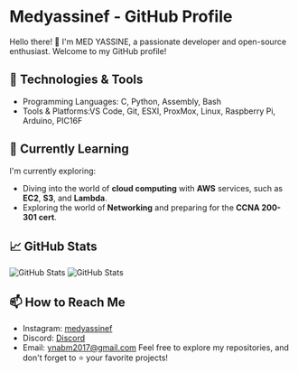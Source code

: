 # Medyassinef - GitHub Profile

<!-- Your introduction -->
Hello there! 👋 I'm MED YASSINE, a passionate developer and open-source enthusiast. Welcome to my GitHub profile!

## 🔧 Technologies & Tools

<!-- List the technologies and tools you are familiar with -->
- Programming Languages: C, Python, Assembly, Bash
- Tools & Platforms:VS Code, Git, ESXI, ProxMox, Linux, Raspberry Pi, Arduino, PIC16F

## 🌱 Currently Learning

I'm currently exploring:
- Diving into the world of **cloud computing** with **AWS** services, such as **EC2**, **S3**, and **Lambda**.
- Exploring the world of **Networking** and preparing for the **CCNA 200-301 cert**.

## 📈 GitHub Stats

<!-- Use shields.io to display your GitHub stats -->
![GitHub Stats](https://img.shields.io/github/followers/Medyassinef?label=Followers&style=social)
![GitHub Stats](https://img.shields.io/github/stars/Medyassinef/Medyassinef?style=social)


## 📫 How to Reach Me

<!-- Provide links to your social media and professional profiles -->
- Instagram: [medyassinef](https://www.instagram.com/medyassinef/)
- Discord: [Discord](https://discord.gg/mhzEKNw9)
- Email: ynabm2017@gmail.com
Feel free to explore my repositories, and don't forget to ⭐️ your favorite projects!

